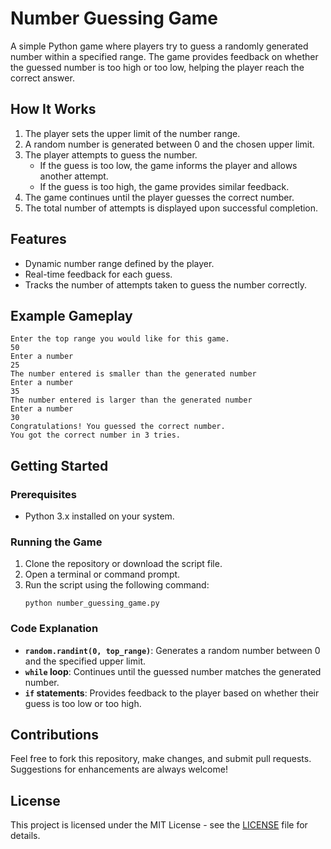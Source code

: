 # Number Guessing Game

A simple Python game where players try to guess a randomly generated number within a specified range. The game provides feedback on whether the guessed number is too high or too low, helping the player reach the correct answer.

## How It Works
1. The player sets the upper limit of the number range.
2. A random number is generated between 0 and the chosen upper limit.
3. The player attempts to guess the number.
   - If the guess is too low, the game informs the player and allows another attempt.
   - If the guess is too high, the game provides similar feedback.
4. The game continues until the player guesses the correct number.
5. The total number of attempts is displayed upon successful completion.

## Features
- Dynamic number range defined by the player.
- Real-time feedback for each guess.
- Tracks the number of attempts taken to guess the number correctly.

## Example Gameplay
```
Enter the top range you would like for this game. 
50
Enter a number
25
The number entered is smaller than the generated number
Enter a number
35
The number entered is larger than the generated number
Enter a number
30
Congratulations! You guessed the correct number.
You got the correct number in 3 tries.
```

## Getting Started
### Prerequisites
- Python 3.x installed on your system.

### Running the Game
1. Clone the repository or download the script file.
2. Open a terminal or command prompt.
3. Run the script using the following command:
   ```
   python number_guessing_game.py
   ```

### Code Explanation
- **`random.randint(0, top_range)`**: Generates a random number between 0 and the specified upper limit.
- **`while` loop**: Continues until the guessed number matches the generated number.
- **`if` statements**: Provides feedback to the player based on whether their guess is too low or too high.

## Contributions
Feel free to fork this repository, make changes, and submit pull requests. Suggestions for enhancements are always welcome!

## License
This project is licensed under the MIT License - see the [LICENSE](LICENSE) file for details.
